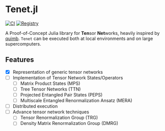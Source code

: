 # Tenet.jl

[![CI](https://github.com/bsc-quantic/Tenet.jl/actions/workflows/CI.yml/badge.svg)](https://github.com/bsc-quantic/Tenet.jl/actions/workflows/CI.yml)
[![Registry](https://badgen.net/badge/registry/bsc-quantic/purple)](https://github.com/bsc-quantic/Registry)

A Proof-of-Concept Julia library for **Ten**sor **Net**works, heavily inspired by [quimb](https://github.com/jcmgray/quimb). `Tenet` can be executed both at local environments and on large supercomputers.

## Features

- [x] Representation of generic tensor networks
- [ ] Implementation of Tensor Network States/Operators
  - [ ] Matrix Product States (MPS)
  - [ ] Tree Tensor Networks (TTN)
  - [ ] Projected Entangled Pair States (PEPS)
  - [ ] Multiscale Entangled Renormalization Ansatz (MERA)
- [ ] Distributed execution
- [ ] Advance tensor network techniques
  - [ ] Tensor Renormalization Group (TRG)
  - [ ] Density Matrix Renormalization Group (DMRG)
